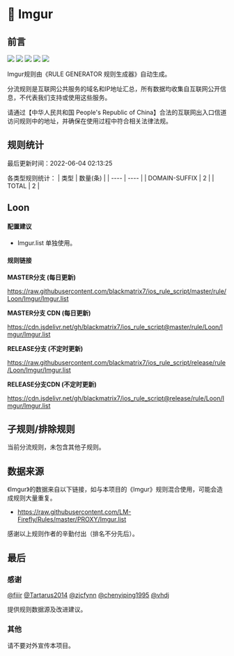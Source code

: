 # 🧸 Imgur

## 前言

![](https://shields.io/badge/-移除重复规则-ff69b4) ![](https://shields.io/badge/-DOMAIN与DOMAIN--SUFFIX合并-green) ![](https://shields.io/badge/-DOMAIN--SUFFIX间合并-critical) ![](https://shields.io/badge/-DOMAIN--SUFFIX与DOMAIN--KEYWORD合并-blue) ![](https://shields.io/badge/-IP--CIDR(6)合并-blueviolet) 

Imgur规则由《RULE GENERATOR 规则生成器》自动生成。

分流规则是互联网公共服务的域名和IP地址汇总，所有数据均收集自互联网公开信息，不代表我们支持或使用这些服务。

请通过【中华人民共和国 People's Republic of China】合法的互联网出入口信道访问规则中的地址，并确保在使用过程中符合相关法律法规。

## 规则统计

最后更新时间：2022-06-04 02:13:25

各类型规则统计：
| 类型 | 数量(条)  | 
| ---- | ----  |
| DOMAIN-SUFFIX | 2  | 
| TOTAL | 2  | 


## Loon 

#### 配置建议
- Imgur.list 单独使用。

#### 规则链接
**MASTER分支 (每日更新)**

https://raw.githubusercontent.com/blackmatrix7/ios_rule_script/master/rule/Loon/Imgur/Imgur.list

**MASTER分支 CDN (每日更新)**

https://cdn.jsdelivr.net/gh/blackmatrix7/ios_rule_script@master/rule/Loon/Imgur/Imgur.list

**RELEASE分支 (不定时更新)**

https://raw.githubusercontent.com/blackmatrix7/ios_rule_script/release/rule/Loon/Imgur/Imgur.list

**RELEASE分支CDN (不定时更新)**

https://cdn.jsdelivr.net/gh/blackmatrix7/ios_rule_script@release/rule/Loon/Imgur/Imgur.list

## 子规则/排除规则


当前分流规则，未包含其他子规则。

## 数据来源

《Imgur》的数据来自以下链接，如与本项目的《Imgur》规则混合使用，可能会造成规则大量重复。

- https://raw.githubusercontent.com/LM-Firefly/Rules/master/PROXY/Imgur.list


感谢以上规则作者的辛勤付出（排名不分先后）。

## 最后

### 感谢

[@fiiir](https://github.com/fiiir) [@Tartarus2014](https://github.com/Tartarus2014) [@zjcfynn](https://github.com/zjcfynn) [@chenyiping1995](https://github.com/chenyiping1995) [@vhdj](https://github.com/vhdj)

提供规则数据源及改进建议。

### 其他

请不要对外宣传本项目。